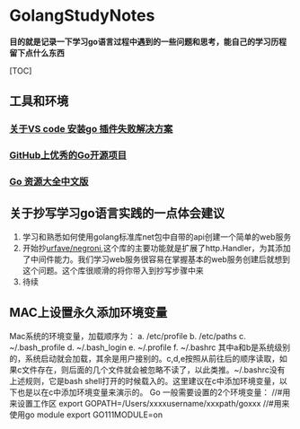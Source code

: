 # GolangStudyNotes
**目的就是记录一下学习go语言过程中遇到的一些问题和思考，能自己的学习历程留下点什么东西**

[TOC]

## 工具和环境
### [关于VS code 安装go 插件失败解决方案](https://github.com/zhangCan112/GolangStudyNotes/blob/master/NO1.md)

### [GitHub上优秀的Go开源项目](https://studygolang.com/articles/10217)

### [Go 资源大全中文版](https://github.com/jobbole/awesome-go-cn)



## 关于抄写学习go语言实践的一点体会建议

 1. 学习和熟悉如何使用golang标准库net包中自带的api创建一个简单的web服务
 2. 开始抄[urfave/negroni](https://github.com/urfave/negroni),这个库的主要功能就是扩展了http.Handler，为其添加了中间件能力。我们学习web服务很容易在掌握基本的web服务创建后就想到这个问题。这个库很顺滑的将你带入到抄写步骤中来
 3. 待续

## MAC上设置永久添加环境变量
Mac系统的环境变量，加载顺序为： 
a. /etc/profile 
b. /etc/paths 
c. ~/.bash_profile 
d. ~/.bash_login 
e. ~/.profile 
f. ~/.bashrc 
其中a和b是系统级别的，系统启动就会加载，其余是用户接别的。c,d,e按照从前往后的顺序读取，如果c文件存在，则后面的几个文件就会被忽略不读了，以此类推。~/.bashrc没有上述规则，它是bash shell打开的时候载入的。这里建议在c中添加环境变量，以下也是以在c中添加环境变量来演示的。
Go 一般需要设置的2个环境变量：
//#用来设置工作区
export GOPATH=/Users/xxxxusername/xxxpath/goxxx 
//#用来使用go module
export GO111MODULE=on

